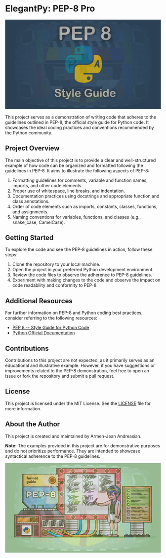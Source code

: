 # ElegantPy: PEP-8 Pro
![](pep-8.jpg)


This project serves as a demonstration of writing code that adheres to the guidelines outlined in PEP-8, the official style guide for Python code. It showcases the ideal coding practices and conventions recommended by the Python community.

## Project Overview

The main objective of this project is to provide a clear and well-structured example of how code can be organized and formatted following the guidelines in PEP-8. It aims to illustrate the following aspects of PEP-8:

1. Formatting guidelines for comments, variable and function names, imports, and other code elements.
2. Proper use of whitespace, line breaks, and indentation.
3. Documentation practices using docstrings and appropriate function and class annotations.
4. Order of code elements such as imports, constants, classes, functions, and assignments.
5. Naming conventions for variables, functions, and classes (e.g., snake_case, CamelCase).

## Getting Started

To explore the code and see the PEP-8 guidelines in action, follow these steps:

1. Clone the repository to your local machine.
2. Open the project in your preferred Python development environment.
3. Review the code files to observe the adherence to PEP-8 guidelines.
4. Experiment with making changes to the code and observe the impact on code readability and conformity to PEP-8.

## Additional Resources

For further information on PEP-8 and Python coding best practices, consider referring to the following resources:

- [PEP 8 -- Style Guide for Python Code](https://www.python.org/dev/peps/pep-0008/)
- [Python Official Documentation](https://docs.python.org/)

## Contributions

Contributions to this project are not expected, as it primarily serves as an educational and illustrative example. However, if you have suggestions or improvements related to the PEP-8 demonstration, feel free to open an issue or fork the repository and submit a pull request.

## License

This project is licensed under the MIT License. See the [LICENSE](LICENSE) file for more information.

## About the Author

This project is created and maintained by Armen-Jean Andreasian.

**Note:** The examples provided in this project are for demonstrative purposes and do not prioritize performance. They are intended to showcase syntactical adherence to the PEP-8 guidelines.

![](pep8.jpg)